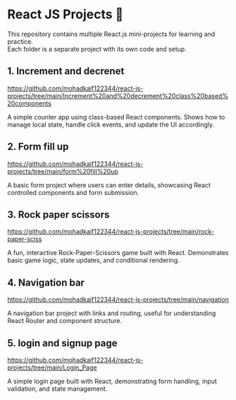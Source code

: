 # React JS Projects 🚀

This repository contains multiple React.js mini-projects for learning and practice.  
Each folder is a separate project with its own code and setup.

## 1. Increment and decrenet


https://github.com/mohadkaif122344/react-js-projects/tree/main/Increment%20and%20decrement%20class%20based%20components

  A simple counter app using class-based React components. Shows how to manage local state, handle click events, and update the UI accordingly.

## 2. Form fill up

https://github.com/mohadkaif122344/react-js-projects/tree/main/form%20fill%20up   

  A basic form project where users can enter details, showcasing React controlled components and form submission.


## 3. Rock paper scissors

https://github.com/mohadkaif122344/react-js-projects/tree/main/rock-paper-sciss

  A fun, interactive Rock-Paper-Scissors game built with React. Demonstrates basic game logic, state updates, and conditional rendering.


## 4. Navigation bar

https://github.com/mohadkaif122344/react-js-projects/tree/main/navigation

  A navigation bar project with links and routing, useful for understanding React Router and component structure.

## 5. login and signup page

https://github.com/mohadkaif122344/react-js-projects/tree/main/Login_Page    

  A simple login page built with React, demonstrating form handling, input validation, and state management.
